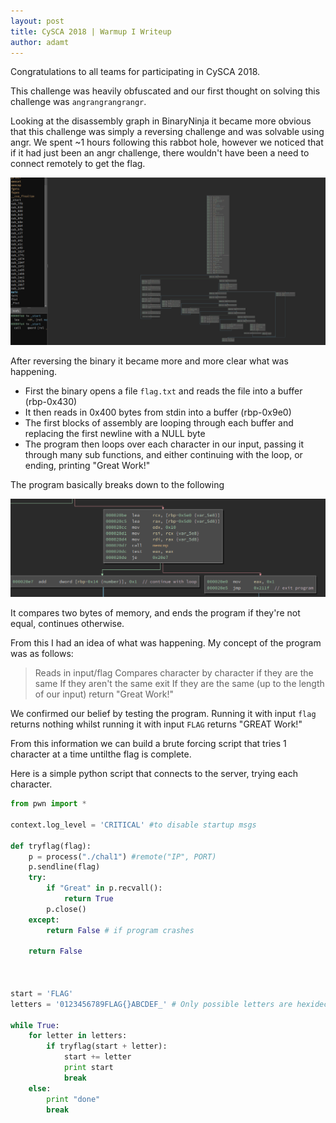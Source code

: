 ```yaml
---
layout: post
title: CySCA 2018 | Warmup I Writeup
author: adamt
---
```


Congratulations to all teams for participating in CySCA 2018.


This challenge was heavily obfuscated and our first thought on solving this challenge was `angrangrangrangr`.

Looking at the disassembly graph in BinaryNinja it became more obvious that this challenge was simply a reversing challenge and was solvable using angr. We spent ~1 hours following this rabbot hole, however we noticed that if it had just been an angr challenge, there wouldn't have been a need to connect remotely to get the flag.


![BinaryNina Photo](../static/warmupi_binja.png)

After reversing the binary it became more and more clear what was happening.

* First the binary opens a file `flag.txt` and reads the file into a buffer (rbp-0x430)
* It then reads in 0x400 bytes from stdin into a buffer (rbp-0x9e0)
* The first blocks of assembly are looping through each buffer and replacing the first newline with a NULL byte
* The program then loops over each character in our input, passing it through many sub functions, and either continuing with the loop, or ending, printing "Great Work!"


The program basically breaks down to the following

![BinaryNina Photo](../static/warmupi_binja2.png)

It compares two bytes of memory, and ends the program if they're not equal, continues otherwise.

From this I had an idea of what was happening. My concept of the program was as follows:

> Reads in input/flag
> Compares character by character if they are the same
> If they aren't the same exit
> If they are the same (up to the length of our input) return "Great Work!"

We confirmed our belief by testing the program.
Running it with input `flag` returns nothing whilst running it with input `FLAG` returns "GREAT Work!"

From this information we can build a brute forcing script that tries 1 character at a time untilthe flag is complete.


Here is a simple python script that connects to the server, trying each character.

```python
from pwn import *

context.log_level = 'CRITICAL' #to disable startup msgs

def tryflag(flag):
    p = process("./chal1") #remote("IP", PORT)
    p.sendline(flag)
    try:
        if "Great" in p.recvall(): 
            return True
        p.close()
    except:
        return False # if program crashes

    return False



start = 'FLAG'
letters = '0123456789FLAG{}ABCDEF_' # Only possible letters are hexidecimal digits

while True:
    for letter in letters:
        if tryflag(start + letter):
            start += letter
            print start
            break
    else:
        print "done"
        break

```



